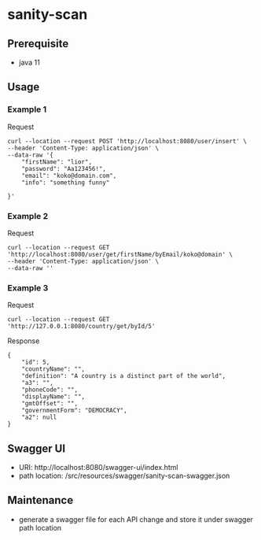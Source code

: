 # sanity-scan
 
## Prerequisite
- java 11
 
## Usage
### Example 1
Request
```
curl --location --request POST 'http://localhost:8080/user/insert' \
--header 'Content-Type: application/json' \
--data-raw '{
    "firstName": "lior",
    "password": "Aa123456!",
    "email": "koko@domain.com",
    "info": "something funny"
    
}'
```
### Example 2
Request
```
curl --location --request GET 'http://localhost:8080/user/get/firstName/byEmail/koko@domain' \
--header 'Content-Type: application/json' \
--data-raw ''
```

### Example 3
Request
```
curl --location --request GET 'http://127.0.0.1:8080/country/get/byId/5'
```
Response
```
{
    "id": 5,
    "countryName": "",
    "definition": "A country is a distinct part of the world",
    "a3": "",
    "phoneCode": "",
    "displayName": "",
    "gmtOffset": "",
    "governmentForm": "DEMOCRACY",
    "a2": null
}
```



## Swagger UI

- URI: http://localhost:8080/swagger-ui/index.html
- path location: /src/resources/swagger/sanity-scan-swagger.json

## Maintenance
- generate a swagger file for each API change and store it under swagger path location 

